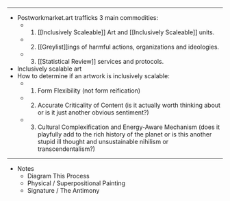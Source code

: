 - ---
- Postworkmarket.art trafficks 3 main commodities:
	- 1. [[Inclusively Scaleable]] Art and [[Inclusively Scaleable]] units.
	- 2. [[Greylist]]ings of harmful actions, organizations and ideologies.
	- 3. [[Statistical Review]] services and protocols.
- Inclusively scalable art
- How to determine if an artwork is inclusively scalable:
	- 1. Form Flexibility (not form reification)
	- 2. Accurate Criticality of Content (is it actually worth thinking about or is it just another obvious sentiment?)
	- 3. Cultural Complexification and Energy-Aware Mechanism (does it playfully add to the rich history of the planet or is this another stupid ill thought and unsustainable nihilism or transcendentalism?)
- ---
- Notes
	- Diagram This Process
	- Physical / Superpositional Painting
	- Signature / The Antimony
